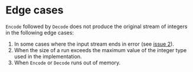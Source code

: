 # Edge cases
`Encode` followed by `Decode` does not produce the original stream of integers in the following edge cases:
1. In some cases where the input stream ends in error (see [issue 2](https://github.com/projectriff-samples/java-run-length-encoding/issues/2)).
2. When the size of a run exceeds the maximum value of the integer type used in the implementation.
3. When `Encode` or `Decode` runs out of memory.

